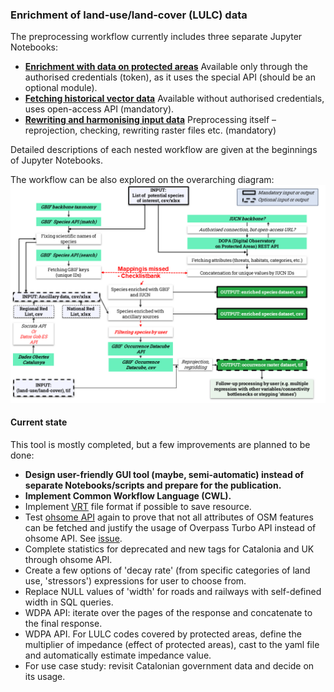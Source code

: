 ### Enrichment of land-use/land-cover (LULC) data
The preprocessing workflow currently includes three separate Jupyter Notebooks:

- **[Enrichment with data on protected areas](preprocessing/1_preprocessing_pas.ipynb)**
Available only through the authorised credentials (token), as it uses the special API (should be an optional module).
- **[Fetching historical vector data](2_osm_historical.ipynb)**
Available without authorised credentials, uses open-access API (mandatory).
- **[Rewriting and harmonising input data](3_preprocessing.ipynb)**
Preprocessing itself – reprojection, checking, rewriting raster files etc. (mandatory)

Detailed descriptions of each nested workflow are given at the beginnings of Jupyter Notebooks.

The workflow can be also explored on the overarching diagram:![diagram](visualisation/workflow.png)

#### Current state

This tool is mostly completed, but a few improvements are planned to be done:

- **Design user-friendly GUI tool (maybe, semi-automatic) instead of separate Notebooks/scripts and prepare for the publication.**
- **Implement Common Workflow Language (CWL).**
- Implement [VRT](https://gdal.org/en/latest/drivers/raster/vrt.html) file format if possible to save resource.
- Test [ohsome API](https://docs.ohsome.org/ohsome-api/v1/) again to prove that not all attributes of OSM features can be fetched and justify the usage of Overpass Turbo API instead of ohsome API. See [issue](https://github.com/GIScience/ohsome-api/issues/332).
- Complete statistics for deprecated and new tags for Catalonia and UK through ohsome API.
- Create a few options of 'decay rate' (from specific categories of land use, 'stressors') expressions for user to choose from.
- Replace NULL values of 'width' for roads and railways with self-defined width in SQL queries.
- WDPA API: iterate over the pages of the response and concatenate to the final response.
- WDPA API. For LULC codes covered by protected areas, define the multiplier of impedance (effect of protected areas), cast to the yaml file and automatically estimate impedance value.
- For use case study: revisit Catalonian government data and decide on its usage.
